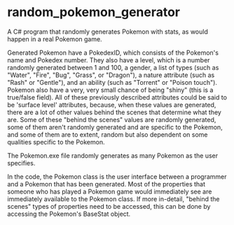 # random_pokemon_generator
A C# program that randomly generates Pokemon with stats, as would happen in a real Pokemon game.

Generated Pokemon have a PokedexID, which consists of the Pokemon's name and Pokedex number. They also have a level, which
is a number randomly generated between 1 and 100, a gender, a list of types (such as "Water", "Fire", "Bug", "Grass", or "Dragon"),
a nature attribute (such as "Rash" or "Gentle"), and an ability (such as "Torrent" or "Poison touch"). Pokemon also have a very, very 
small chance of being "shiny" (this is a true/false field). All of these previously described attributes could be said to be
'surface level' attributes, because, when these values are generated, there are a lot of other values behind the scenes that
determine what they are. Some of these "behind the scenes" values are randomly generated, some of them aren't randomly generated 
and are specific to the Pokemon, and some of them are to extent, random but also dependent on some qualities specific to the Pokemon.

The Pokemon.exe file randomly generates as many Pokemon as the user specifies.

In the code, the Pokemon class is the user interface between a programmer and a Pokemon that has been generated. Most of the
properties that someone who has played a Pokemon game would immediately see are immediately available to the Pokemon class. If more
in-detail, "behind the scenes" types of properties need to be accessed, this can be done by accessing the Pokemon's BaseStat object.
